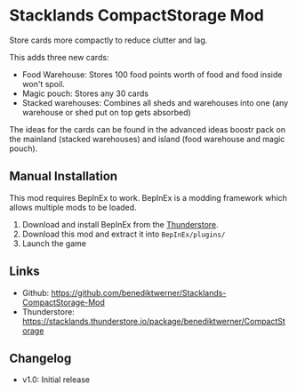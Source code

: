 # Stacklands CompactStorage Mod

Store cards more compactly to reduce clutter and lag.

This adds three new cards:
- Food Warehouse: Stores 100 food points worth of food and food inside won't spoil.
- Magic pouch: Stores any 30 cards
- Stacked warehouses: Combines all sheds and warehouses into one (any warehouse or shed put on top gets absorbed)

The ideas for the cards can be found in the advanced ideas boostr pack on the mainland (stacked warehouses) and island (food warehouse and magic pouch).

## Manual Installation
This mod requires BepInEx to work. BepInEx is a modding framework which allows multiple mods to be loaded.

1. Download and install BepInEx from the [Thunderstore](https://stacklands.thunderstore.io/package/BepInEx/BepInExPack_Stacklands/).
4. Download this mod and extract it into `BepInEx/plugins/`
5. Launch the game

## Links
- Github: https://github.com/benediktwerner/Stacklands-CompactStorage-Mod
- Thunderstore: https://stacklands.thunderstore.io/package/benediktwerner/CompactStorage

## Changelog

- v1.0: Initial release
